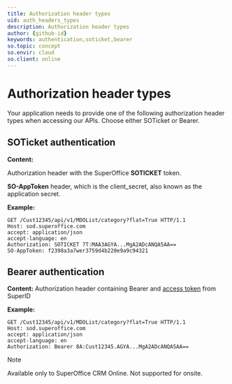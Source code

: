 ```yaml
---
title: Authorization header types
uid: auth_headers_types
description: Authorization header types
author: {github-id}
keywords: authentication,soticket,bearer
so.topic: concept
so.envir: cloud
so.client: online
---
```


# Authorization header types

Your application needs to provide one of the following authorization header types when accessing our APIs. Choose either SOTicket or Bearer.

## SOTicket authentication

**Content:**

Authorization header with the SuperOffice **SOTICKET** token.

**SO-AppToken** header, which is the client_secret, also known as the application secret.

**Example:**

```http
GET /Cust12345/api/v1/MDOList/category?flat=True HTTP/1.1
Host: sod.superoffice.com
accept: application/json
accept-language: en
Authorization: SOTICKET 7T:MAA3AGYA...MgA2ADcANQA5AA==
SO-AppToken: f2398a3a7wer3759d4b220e9a9c94321
```

## Bearer authentication

**Content:**  Authorization header containing Bearer and [access token][1] from SuperID

**Example:**

```http
GET /Cust12345/api/v1/MDOList/category?flat=True HTTP/1.1
Host: sod.superoffice.com
accept: application/json
accept-language: en
Authorization: Bearer 8A:Cust12345.AGYA...MgA2ADcANQA5AA==
```

> [!NOTE]
> Available only to SuperOffice CRM Online. Not supported for onsite.

<!-- Referenced links -->
[1]: ../tokens/access-token.md
